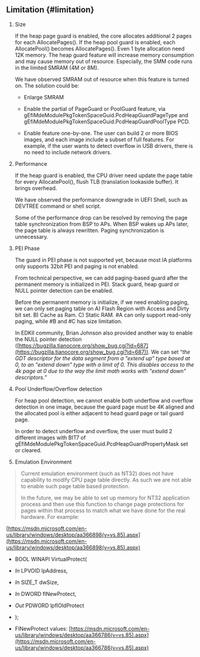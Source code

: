 ## Limitation {#limitation}

1.  Size

    If the heap page guard is enabled, the core allocates additional 2 pages for each AllocatePages(). If the heap pool guard is enabled, each AllocatePool() becomes AllocatePages(). Even 1 byte allocation need 12K memory. The heap guard feature will increase memory consumption and may cause memory out of resource. Especially, the SMM code runs in the limited SMRAM (4M or 8M).

    We have observed SMRAM out of resource when this feature is turned on. The solution could be:

    *   Enlarge SMRAM

    *   Enable the partial of PageGuard or PoolGuard feature, via gEfiMdeModulePkgTokenSpaceGuid.PcdHeapGuardPageType and gEfiMdeModulePkgTokenSpaceGuid.PcdHeapGuardPoolType PCD.

    *   Enable feature one-by-one. The user can build 2 or more BIOS images, and each image include a subset of full features. For example, if the user wants to detect overflow in USB drivers, there is no need to include network drivers.

2.  Performance

    If the heap guard is enabled, the CPU driver need update the page table for every AllocatePool(), flush TLB (translation lookaside buffer). It brings overhead.

    We have observed the performance downgrade in UEFI Shell, such as DEVTREE command or shell script.

    Some of the performance drop can be resolved by removing the page table synchronization from BSP to APs. When BSP wakes up APs later, the page table is always rewritten. Paging synchronization is unnecessary.

3.  PEI Phase

    The guard in PEI phase is not supported yet, because most IA platforms only supports 32bit PEI and paging is not enabled.

    From technical perspective, we can add paging-based guard after the permanent memory is initialized in PEI. Stack guard, heap guard or NULL pointer detection can be enabled.

    Before the permanent memory is initialize, if we need enabling paging, we can only set paging table on A) Flash Region with Access and Dirty bit set. B) Cache as Ram. C) Static RAM. #A can only support read-only paging, while #B and #C has size limitation.

    In EDKII community, Brian Johnson also provided another way to enable the NULL pointer detection ([https://bugzilla.tianocore.org/show_bug.cgi?id=687](https://bugzilla.tianocore.org/show_bug.cgi?id=687)). We can set “_the GDT descriptor for the data segment from a &quot;extend up&quot; type based at 0, to an &quot;extend down&quot; type with a limit of 0\. This disables access to the 4k page at 0 due to the way the limit math works with &quot;extend down&quot; descriptors._”

4.  Pool Underflow/Overflow detection

    For heap pool detection, we cannot enable both underflow and overflow detection in one image, because the guard page must be 4K aligned and the allocated pool is either adjacent to head guard page or tail guard page.

    In order to detect underflow and overflow, the user must build 2 different images with BIT7 of gEfiMdeModulePkgTokenSpaceGuid.PcdHeapGuardPropertyMask set or cleared.

5.  Emulation Environment

> Current emulation environment (such as NT32) does not have capability to modify CPU page table directly. As such we are not able to enable such page table based protection.
> 
> In the future, we may be able to set up memory for NT32 application process and then use this function to change page protections for pages within that process to match what we have done for the real hardware. For example:

[https://msdn.microsoft.com/en-us/library/windows/desktop/aa366898(v=vs.85).aspx](https://msdn.microsoft.com/en-us/library/windows/desktop/aa366898(v=vs.85).aspx)  

*   BOOL WINAPI VirtualProtect(

*   _In_  LPVOID lpAddress,

*   _In_  SIZE_T dwSize,

*   _In_  DWORD  flNewProtect,

*   _Out_ PDWORD lpflOldProtect

*   ); 

*   FlNewProtect values: [https://msdn.microsoft.com/en-us/library/windows/desktop/aa366786(v=vs.85).aspx](https://msdn.microsoft.com/en-us/library/windows/desktop/aa366786(v=vs.85).aspx)